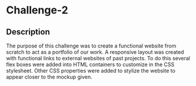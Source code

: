 # Challenge-2
## Description
The purpose of this challenge was to create a functional website from scratch to act as a portfolio of our work. A responsive layout was created with functional links to external websites of past projects. To do this several flex boxes were added into HTML containers to customize in the CSS stylesheet. Other CSS properties were added to stylize the website to appear closer to the mockup given.
